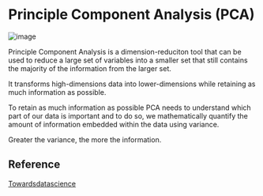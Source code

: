 
# Principle Component Analysis (PCA)

![image](https://i.stack.imgur.com/lNHqt.gif)

 Principle Component Analysis is a dimension-reduciton tool that can be used to reduce a large set of variables into a smaller set that still contains the majority of the information from the larger set.

It transforms high-dimensions data into lower-dimensions while retaining as much information as possible.

To retain as much information as possible PCA needs to understand which part of our data is important and to do so, we mathematically quantify the amount of information embedded within the data using variance.

Greater the variance, the more the information. 
## Reference

[Towardsdatascience](https://towardsdatascience.com/principal-component-analysis-pca-explained-visually-with-zero-math-1cbf392b9e7d)
